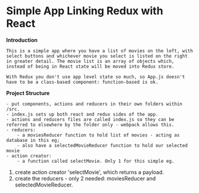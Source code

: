 # **Simple App Linking Redux with React**

**Introduction**

    This is a simple app where you have a list of movies on the left, with select buttons and whichever movie you select is listed on the right in greater detail. The movie list is an array of objects which, instead of being in React state will be moved into Redux store.

    With Redux you don't use app level state so much, so App.js doesn't have to be a class-based component: function-based is ok.

**Project Structure**

    - put components, actions and reducers in their own folders within /src.
    - index.js sets up both react and redux sides of the app.
    - actions and reducers files are called index.js so they can be referred to elsewhere by the folder only - webpack allows this.
    - reducers:
        - a moviesReducer function to hold list of movies - acting as database in this eg;
        - also have a selectedMovieReducer function to hold our selected movie
    - action creator:
        - a function called selectMovie. Only 1 for this simple eg.

1. create action creator 'selectMovie', which returns a payload.
2. create the reducers - only 2 needed: moviesReducer and selectedMovieReducer.
